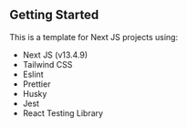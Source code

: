 ## Getting Started
This is a template for Next JS projects using:
- Next JS (v13.4.9)
- Tailwind CSS
- Eslint
- Prettier
- Husky
- Jest
- React Testing Library



